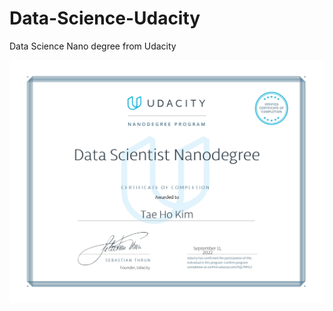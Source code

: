 # Data-Science-Udacity
Data Science Nano degree from Udacity

![Certificate](./udacity%20certificate.jpg)